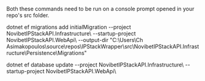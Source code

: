 Both these commands need to be run on a console prompt opened in your repo's src folder.

dotnet ef migrations add initialMigration --project NovibetIPStackAPI.Infrastructure\ --startup-project NovibetIPStackAPI.WebApi\ --output-dir "C:\Users\Ch Asimakopoulos\source\repos\IPStackWrapper\src\NovibetIPStackAPI.Infrastructure\Persistence\Migrations"

dotnet ef database update --project NovibetIPStackAPI.Infrastructure\ --startup-project NovibetIPStackAPI.WebApi\